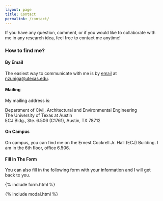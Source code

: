```yaml
---
layout: page
title: Contact
permalink: /contact/
---
```


If you have any question, comment, or if you would like to collaborate with me in any research idea, feel free to contact me anytime!

### How to find me?

#### By Email 
The easiest way to communicate with me is by [email](mailto:{{site.email}}) at nzuniga@utexas.edu.

#### Mailing
My mailing address is: 

Department of Civil, Architectural and Environmental Engineering <br>
The University of Texas at Austin <br>
ECJ Bldg., Ste. 6.506 (C1761), Austin, TX 78712

#### On Campus
On campus, you can find me on the Ernest Cockrell Jr. Hall (ECJ) Building. I am in the 6th floor, office 6.506. 

#### Fill in The Form
You can also fill in the following form with your information and I will get back to you.

{% include form.html %}

{% include modal.html %}
